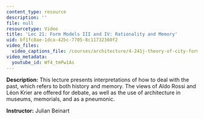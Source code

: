 ```yaml
---
content_type: resource
description: ''
file: null
resourcetype: Video
title: 'Lec 21: Form Models III and IV: Rationality and Memory'
uid: bf1fc8ae-1dca-42bc-7705-8c11732360f2
video_files:
  video_captions_file: /courses/architecture/4-241j-theory-of-city-form-spring-2013/video-lectures/lec-21-form-models-iii-and-iv-rationality-and-memory/Wf4_tmPw1As.vtt
video_metadata:
  youtube_id: Wf4_tmPw1As
---
```


**Description:** This lecture presents interpretations of how to deal with the past, which refers to both history and memory. The views of Aldo Rossi and Léon Krier are offered for debate, as well as the use of architecture in museums, memorials, and as a pneumonic.

**Instructor:** Julian Beinart